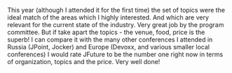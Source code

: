 This year (although I attended it for the first time) the set of topics were the ideal match of the areas which I highly interested. And which are very relevant for the current state of the industry. Very great job by the program committee.
But if take apart the topics - the venue, food, price is the superb! I can compare it with the many other conferences I attended in Russia (JPoint, Jocker) and Europe (Devoxx, and various smaller local conferences) I would rate JFuture to be the number one right now in terms of organization, topics and the price. Very well done!
